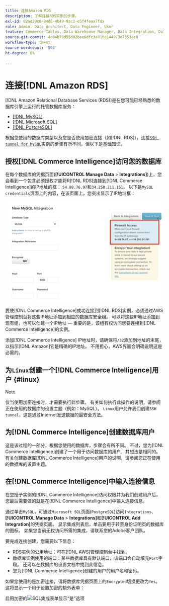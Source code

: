 ```yaml
---
title: 连接Amazon RDS
description: 了解连接RDS实例的步骤。
exl-id: 02ad29c8-84d6-4b49-9ac1-e5f4feaa7fda
role: Admin, Data Architect, Data Engineer, User
feature: Commerce Tables, Data Warehouse Manager, Data Integration, Data Import/Export
source-git-commit: 4d04b79d55d02bee6dfc3a810e144073e7353ec0
workflow-type: tm+mt
source-wordcount: '503'
ht-degree: 0%

---
```


# 连接[!DNL Amazon RDS]

[!DNL Amazon Relational Database Services (RDS)]是在您可能已经熟悉的数据库引擎上运行的托管数据库服务：

* [[!DNL MySQL]](../integrations/mysql-via-a-direct-connection.md)
* [[!DNL Microsoft SQL]](../integrations/microsoft-sql-server.md)
* [[!DNL PostgreSQL]](../integrations/postgresql.md)

根据您使用的数据库类型以及您是否使用加密连接（如[!DNL RDS]），连接[`SSH tunnel for MySQL`](../integrations/mysql-via-ssh-tunnel.md)实例的步骤有所不同，但以下是基础知识。

## 授权[!DNL Commerce Intelligence]访问您的数据库

在每个数据库的凭据页面(**[!UICONTROL Manage Data** > **Integrations]**)上，您会看到一个包含必须授权才能将R[!DNL RDS]连接到[!DNL Commerce Intelligence]的IP地址的框： `54.88.76.97`和`34.250.211.151`。 以下是`MySQL credentials`页面上的内容，在该页面上，您突出显示了IP地址框：

![Amazon RDS安全组设置显示IP地址配置](../../../assets/RDS_IP.png)

要使[!DNL Commerce Intelligence]成功连接到[!DNL RDS]实例，必须通过AWS管理控制台将这些IP地址添加到相应的数据库安全组。 可以将这些IP地址添加到现有组，也可以创建一个IP地址 — 重要的是，该组有权访问您要连接到[!DNL Commerce Intelligence]的实例。

添加[!DNL Commerce Intelligence] IP地址时，请确保将`/32`添加到地址的末尾，以指示[!DNL Amazon]它是精确的IP地址。 不用担心，AWS界面会明确说明这是必需的。

## 为`Linux`创建一个[!DNL Commerce Intelligence]用户 {#linux}

>[!NOTE]
>
>仅当使用加密连接时，才需要执行此步骤。 有关如何执行此操作的说明，请参阅正在使用的数据库的设置主题（例如：MySQL）。 `Linux`用户允许我们创建`SSH tunnel`，这是通过Internet发送数据的最安全方法。

## 为[!DNL Commerce Intelligence]创建数据库用户

这是该过程的一部分，根据您使用的数据库，步骤会有所不同。 不过，您为[!DNL Commerce Intelligence]创建了一个用于访问数据库的用户，其想法是相同的。 有关创建数据库[!DNL Commerce Intelligence]用户的说明，请参阅您正在使用的数据库的设置主题。

## 在[!DNL Commerce Intelligence]中输入连接信息

在您授予实例的[!DNL Commerce Intelligence]访问权限并为我们创建用户后，您最后需要做的就是在[!DNL Commerce Intelligence]中输入连接信息。

通过单击`MySQL`，可通过`Microsoft SQL`页面(`PostgreSQL`)访问`Integrations`、**[!UICONTROL Manage Data** > **Integrations]**&#x200B;和&#x200B;**[!UICONTROL Add Integration]**&#x200B;的凭据页面。 显示集成列表后，单击要用于转至身份证明页的数据库的图标。 如果您当前无权访问所需的集成，请联系您的Adobe客户团队。

要完成连接创建，您需要以下信息：

* RDS实例的公用地址：可在[!DNL AWS]管理控制台中找到。
* 数据库实例使用的端口：某些数据库具有默认端口，该端口会自动填充`Port`字段。 还可以在数据库的设置文档中找到此信息。
* 您为[!DNL Commerce Intelligence]创建的用户的用户名和密码。

如果您使用的是加密连接，请将数据库凭据页面上的`Encrypted`切换更改为`Yes`。 这将显示一个用于设置加密的额外表单：

启用加密的![SQL集成表单显示“是”选项](../../../assets/sql-integration-encrypted-yes.png)


